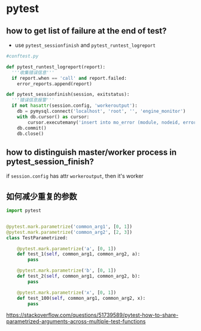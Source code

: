# pytest

## how to get list of failure at the end of test?

* use `pytest_sessionfinish` and `pytest_runtest_logreport`
```python
#conftest.py

def pytest_runtest_logreport(report):
  '''收集错误信息'''
  if report.when == 'call' and report.failed:
    error_reports.append(report)

def pytest_sessionfinish(session, exitstatus):
  '''错误信息报警'''
  if not hasattr(session.config, 'workeroutput'):
    db = pymysql.connect('localhost', 'root', '', 'engine_monitor')
    with db.cursor() as cursor:
        cursor.executemany('insert into mo_error (module, nodeid, error_message, url, time) values (%s, %s, %s, %s, %s)', values)
    db.commit()
    db.close()
```

## how to distinguish master/worker process in pytest_session_finish?
if `session.config` has attr `workeroutput`, then it's worker 

## 如何减少重复的参数
```python
import pytest


@pytest.mark.parametrize('common_arg1', [0, 1])
@pytest.mark.parametrize('common_arg2', [2, 3])
class TestParametrized:

    @pytest.mark.parametrize('a', [0, 1])
    def test_1(self, common_arg1, common_arg2, a):
        pass

    @pytest.mark.parametrize('b', [0, 1])
    def test_2(self, common_arg1, common_arg2, b):
        pass

    @pytest.mark.parametrize('x', [0, 1])
    def test_100(self, common_arg1, common_arg2, x):
        pass
```

https://stackoverflow.com/questions/51739589/pytest-how-to-share-parametrized-arguments-across-multiple-test-functions